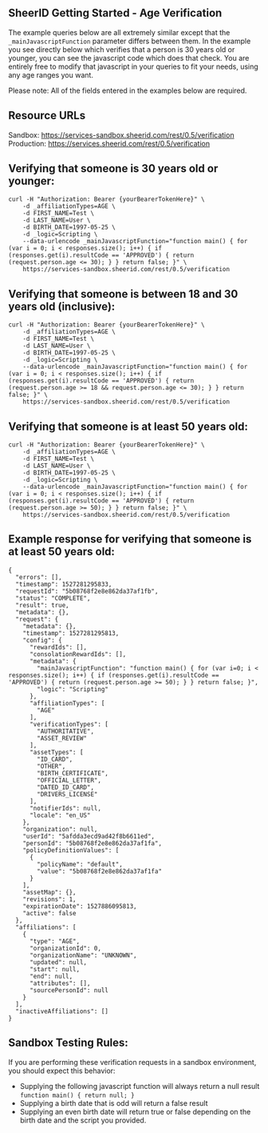 SheerID Getting Started - Age Verification
---

The example queries below are all extremely similar except that the `_mainJavascriptFunction` parameter differs between them.  In the example you see directly below which verifies that a person is 30 years old or younger, you can see the javascript code which does that check.  You are entirely free to modify that javascript in your queries to fit your needs, using any age ranges you want.

Please note: All of the fields entered in the examples below are required.


Resource URLs
---

Sandbox: https://services-sandbox.sheerid.com/rest/0.5/verification
Production: https://services.sheerid.com/rest/0.5/verification

Verifying that someone is 30 years old or younger:
---

```
curl -H "Authorization: Bearer {yourBearerTokenHere}" \
	-d _affiliationTypes=AGE \
	-d FIRST_NAME=Test \
	-d LAST_NAME=User \
	-d BIRTH_DATE=1997-05-25 \
	-d _logic=Scripting \
	--data-urlencode _mainJavascriptFunction="function main() { for (var i = 0; i < responses.size(); i++) { if (responses.get(i).resultCode == 'APPROVED') { return (request.person.age <= 30); } } return false; }" \
	https://services-sandbox.sheerid.com/rest/0.5/verification
```

Verifying that someone is between 18 and 30 years old (inclusive):
---

```
curl -H "Authorization: Bearer {yourBearerTokenHere}" \
	-d _affiliationTypes=AGE \
	-d FIRST_NAME=Test \
	-d LAST_NAME=User \
	-d BIRTH_DATE=1997-05-25 \
	-d _logic=Scripting \
	--data-urlencode _mainJavascriptFunction="function main() { for (var i = 0; i < responses.size(); i++) { if (responses.get(i).resultCode == 'APPROVED') { return (request.person.age >= 18 && request.person.age <= 30); } } return false; }" \
	https://services-sandbox.sheerid.com/rest/0.5/verification
```

Verifying that someone is at least 50 years old:
---

```
curl -H "Authorization: Bearer {yourBearerTokenHere}" \
	-d _affiliationTypes=AGE \
	-d FIRST_NAME=Test \
	-d LAST_NAME=User \
	-d BIRTH_DATE=1997-05-25 \
	-d _logic=Scripting \
	--data-urlencode _mainJavascriptFunction="function main() { for (var i = 0; i < responses.size(); i++) { if (responses.get(i).resultCode == 'APPROVED') { return (request.person.age >= 50); } } return false; }" \
	https://services-sandbox.sheerid.com/rest/0.5/verification
```

Example response for verifying that someone is at least 50 years old:
---

```
{
  "errors": [], 
  "timestamp": 1527281295833, 
  "requestId": "5b08768f2e8e862da37af1fb", 
  "status": "COMPLETE", 
  "result": true, 
  "metadata": {}, 
  "request": {
    "metadata": {}, 
    "timestamp": 1527281295813, 
    "config": {
      "rewardIds": [], 
      "consolationRewardIds": [], 
      "metadata": {
        "mainJavascriptFunction": "function main() { for (var i=0; i < responses.size(); i++) { if (responses.get(i).resultCode == 'APPROVED') { return (request.person.age >= 50); } } return false; }", 
        "logic": "Scripting"
      }, 
      "affiliationTypes": [
        "AGE"
      ], 
      "verificationTypes": [
        "AUTHORITATIVE", 
        "ASSET_REVIEW"
      ], 
      "assetTypes": [
        "ID_CARD", 
        "OTHER", 
        "BIRTH_CERTIFICATE", 
        "OFFICIAL_LETTER", 
        "DATED_ID_CARD", 
        "DRIVERS_LICENSE"
      ], 
      "notifierIds": null, 
      "locale": "en_US"
    }, 
    "organization": null, 
    "userId": "5afdda3ecd9ad42f8b6611ed", 
    "personId": "5b08768f2e8e862da37af1fa", 
    "policyDefinitionValues": [
      {
        "policyName": "default", 
        "value": "5b08768f2e8e862da37af1fa"
      }
    ], 
    "assetMap": {}, 
    "revisions": 1, 
    "expirationDate": 1527886095813, 
    "active": false
  }, 
  "affiliations": [
    {
      "type": "AGE", 
      "organizationId": 0, 
      "organizationName": "UNKNOWN", 
      "updated": null, 
      "start": null, 
      "end": null, 
      "attributes": [], 
      "sourcePersonId": null
    }
  ], 
  "inactiveAffiliations": []
}
```

Sandbox Testing Rules:
---

If you are performing these verification requests in a sandbox environment, you should expect this behavior:
- Supplying the following javascript function will always return a null result `function main() { return null; }`
- Supplying a birth date that is odd will return a false result
- Supplying an even birth date will return true or false depending on the birth date and the script you provided.
